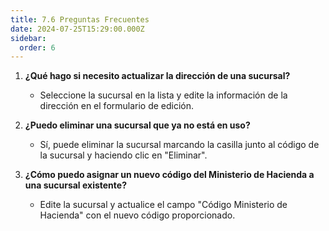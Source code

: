 ```yaml
---
title: 7.6 Preguntas Frecuentes
date: 2024-07-25T15:29:00.000Z
sidebar:
  order: 6
---
```



1. **¿Qué hago si necesito actualizar la dirección de una sucursal?**

   * Seleccione la sucursal en la lista y edite la información de la dirección en el formulario de edición.
2. **¿Puedo eliminar una sucursal que ya no está en uso?**

   * Sí, puede eliminar la sucursal marcando la casilla junto al código de la sucursal y haciendo clic en "Eliminar".
3. **¿Cómo puedo asignar un nuevo código del Ministerio de Hacienda a una sucursal existente?**

   * Edite la sucursal y actualice el campo "Código Ministerio de Hacienda" con el nuevo código proporcionado.
